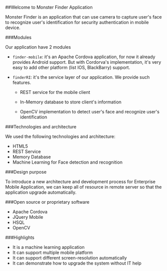 ##Welcome to Monster Finder Application


Monster Finder is an application that can use camera to capture user's face to recognize user's identification for security authentication in mobile device.

###Modules

Our application have 2 modules

* `finder-mobile`: it's an Apache Cordova application, for now it already provides Android support. But with Cordorva's implementation, it's very easy to add other platform (list IOS, BlackBarry) support.
	
* `finderRI`: it's the service layer of our application. We provide such features.
	
	* REST service for the mobile client
		
	* In-Memory database to store client's information
	
	* OpenCV implementation to detect user's face and recognize user's identification 
		
###Technologies and architecture

We used the following technologies and architecture:

* HTML5	
* REST Service	
* Memory Database
* Machine Learning for Face detection and recognition

###Design purpose

To introduce a new architecture and development process for Enterprise Mobile Application, we can keep all of resource in remote server so that the application upgrade automatically.

 
###Open source or proprietary software
* Apache Cordova
* JQuery Mobile
* HSQL	
* OpenCV

###Highlights
* It is a machine learning application
* It can support multiple mobile platform
* It can support different screen-resolution automatically
* It can demonstrate how to upgrade the system without IT help

